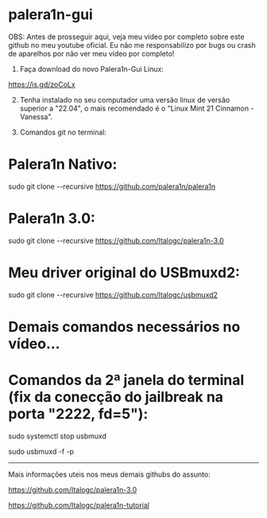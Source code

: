 # palera1n-gui


OBS:
Antes de prosseguir aqui, veja meu video por completo sobre este github no meu youtube oficial.
Eu não me responsabilizo por bugs ou crash de aparelhos por não ver meu vídeo por completo!


1) Faça download do novo Palera1n-Gui Linux:

https://is.gd/zoCoLx


2) Tenha instalado no seu computador uma versão linux de versão superior a "22.04", o mais recomendado é o "Linux Mint 21 Cinnamon - Vanessa".


3) Comandos git no terminal:

# Palera1n Nativo:
sudo git clone --recursive https://github.com/palera1n/palera1n

# Palera1n 3.0:
sudo git clone --recursive https://github.com/Italogc/palera1n-3.0

# Meu driver original do USBmuxd2:
sudo git clone --recursive https://github.com/Italogc/usbmuxd2


# Demais comandos necessários no vídeo...


# Comandos da 2ª janela do terminal (fix da conecção do jailbreak na porta "2222, fd=5"):

sudo systemctl stop usbmuxd

sudo usbmuxd -f -p

-----------------------------------------------------------------------------------------------------------------------

Mais informações uteis nos meus demais githubs do assunto:

https://github.com/Italogc/palera1n-3.0

https://github.com/Italogc/palera1n-tutorial




